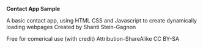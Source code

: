 **Contact App Sample**

A basic contact app, using HTML CSS and Javascript to create dynamically loading webpages 
Created by Shanti Stein-Gagnon

Free for comerical use (with credit)
Attribution-ShareAlike
CC BY-SA
